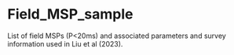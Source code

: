 # Field_MSP_sample
List of field MSPs (P<20ms) and associated parameters and survey information used in Liu et al (2023).
